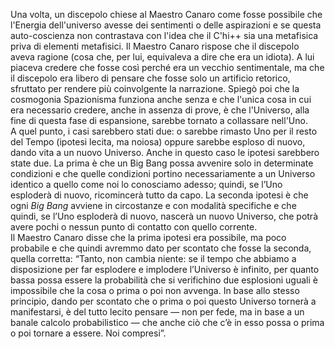 Una volta, un discepolo chiese al Maestro Canaro come fosse possibile che l'Energia dell'universo avesse dei sentimenti o delle aspirazioni e se questa auto-coscienza non contrastava con l'idea che il C'hi++ sia una metafisica priva di elementi metafisici. 
Il Maestro Canaro rispose che il discepolo aveva ragione (cosa che, per lui, equivaleva a dire che era un idiota). 
A lui piaceva credere che fosse così perché era un vecchio sentimentale, ma che il discepolo era libero di pensare che fosse solo un artificio retorico, sfruttato per rendere più coinvolgente la narrazione. 
Spiegò poi che la cosmogonia Spazionisma funziona anche senza e che l'unica cosa in cui era necessario credere, anche in assenza di prove, è che l'Universo, alla fine di questa fase di espansione, sarebbe tornato a collassare nell'Uno.  
A quel punto, i casi sarebbero stati due: o sarebbe rimasto Uno per il resto del Tempo (ipotesi lecita, ma noiosa) oppure sarebbe esploso di nuovo, dando vita a un nuovo Universo.
Anche in questo caso le ipotesi sarebbero state due.
La prima è che un Big Bang possa avvenire solo in determinate condizioni e che quelle condizioni portino necessariamente a un Universo identico a quello come noi lo conosciamo adesso; quindi, se l’Uno esploderà di nuovo, ricomincerà tutto da capo. 
La seconda ipotesi è che ogni *Big Bang* avviene in circostanze e con modalità specifiche e che quindi, se l’Uno esploderà di nuovo, nascerà un nuovo Universo, che potrà avere pochi o nessun punto di contatto con quello corrente.  
Il Maestro Canaro disse che la prima ipotesi era possibile, ma poco probabile e che quindi avremmo dato per scontato che fosse la seconda, quella corretta: “Tanto, non cambia niente: se il tempo che abbiamo a disposizione per far esplodere e implodere l’Universo è infinito, per quanto bassa possa essere la probabilità che si verifichino due esplosioni uguali è  impossibile che la cosa o prima o poi non avvenga.
In base allo stesso principio, dando per scontato che o prima o poi questo Universo tornerà a manifestarsi, è del tutto lecito pensare &mdash; non per fede, ma in base a un banale calcolo probabilistico &mdash; che anche ciò che c’è in esso possa o prima o poi tornare a essere. 
Noi compresi”.
